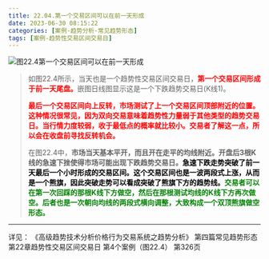```yaml
---
title: 22.04.第一个交易区间可以在前一天形成
date: 2023-06-30 08:15:22
categories: [案例-趋势分析-常见趋势形态]
tags: [案例-趋势性交易区间交易日]
---
```


![图22.4第一个交易区间可以在前一天形成](https://objectstorage.us-phoenix-1.oraclecloud.com/n/axdikqaqm3dc/b/bucket1/o/pa-price-charts%2Ftrends%2Fc22%2FSlide4.JPG)

>
>如图22.4所示，当天也是一个趋势性交易区间交易日，<font color="red">**第一个交易区间形成于前一天尾盘。**</font>嵌图日线图显示这是一个下跌趋势交易日(K线1)。
>
><font color="red">**最后一个交易区间向上反转，市场测试了上一个交易区间顶部附近的位置。这种情况很常见，因为双向交易意味着趋势性力量弱于其他类型的趋势交易日。当行情力度较弱，收于最低点的概率就比较小。交易者了解这一点，所以会在收盘前寻找反转机会。**</font>
>
>在图22.4中，**市场当天基本平开，而且开在走平的均线附近。开盘后3根K线的急速下挫使得市场可能出现下跌趋势交易日。**<font color="black">**急速下跌走势突破了前一天最后一个小时形成的交易区间。这个交易区间也是一波两段式上涨，从而是一个熊旗，因此突破走势可以看成突破了熊旗下方的趋势线。**</font><font color="green">**交易者可以在第一次回踩的那根K线下方做空，然后在那根测试均线的K线下方再次做空。后者也是一次朝向均线的两段式横向调整，大致构成一个双顶熊旗做空形态。**</font>
>

---
详见：
《高级趋势技术分析价格行为交易系统之趋势分析》
第四篇常见趋势形态
第22章趋势性交易区间交易日
第4个案例（图22.4）
第326页

